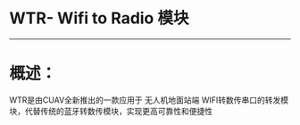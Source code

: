 # WTR- Wifi to Radio 模块

---

# 概述：

WTR是由CUAV全新推出的一款应用于 无人机地面站端 WIFI转数传串口的转发模块，代替传统的蓝牙转数传模块，实现更高可靠性和便捷性

